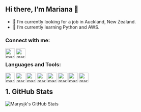 ## Hi there, I’m Mariana 👋  
- 👀  I’m currently looking for a job in Auckland, New Zealand.
- 🌱  I’m currently learning Python and AWS.



### Connect with me:

[<img align="left" alt="marysjk" width="30px" src="https://img.icons8.com/fluency/48/000000/linkedin.png" />][Linkedin]
[<img align="left" alt="marysjk" width="30px" src="https://img.icons8.com/color/48/000000/gmail-new.png" />][Gmail]

<br />

### Languages and Tools:

<img align="left" alt="marysjk" width="30px" src="https://img.icons8.com/color/48/000000/amazon-web-services.png" />
<img align="left" alt="marysjk" width="30px" src="https://img.icons8.com/color/48/000000/python--v2.png" />
<img align="left" alt="marysjk" width="30px" src="https://img.icons8.com/external-soft-fill-juicy-fish/60/000000/external-sql-coding-and-development-soft-fill-soft-fill-juicy-fish.png" />
<img align="left" alt="marysjk" width="30px" src="https://img.icons8.com/color/48/000000/git.png" />
<img align="left" alt="marysjk" width="30px" src="https://img.icons8.com/fluency/48/000000/visual-studio-code-2019.png" />
<img align="left" alt="marysjk" width="30px" src="https://img.icons8.com/nolan/64/github.png" />
<img align="left" alt="marysjk" width="30px" src="https://img.icons8.com/color/48/000000/ruby-programming-language.png" />
<img align="left" alt="marysjk" width="30px" src="https://img.icons8.com/color/48/000000/capybara.png" />

<br />

## 1. GitHub Stats
![Marysjk's GitHub Stats](https://github-readme-stats.vercel.app/api?username=marysjk&show_icons=true&theme=dracula&count_private=true)


<br />

[Linkedin]: https://www.linkedin.com/in/marianabbatista/
[Gmail]: marysjk@gmail.com
